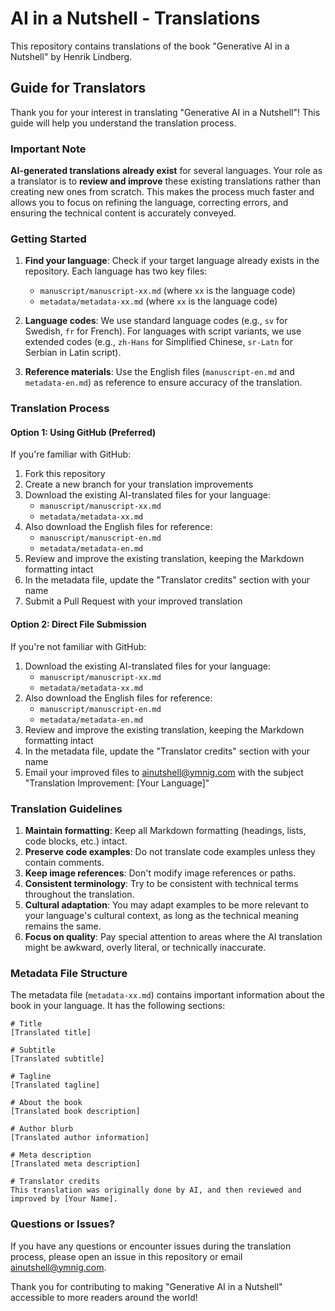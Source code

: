 # AI in a Nutshell - Translations

This repository contains translations of the book "Generative AI in a Nutshell" by Henrik Lindberg.

## Guide for Translators

Thank you for your interest in translating "Generative AI in a Nutshell"! This guide will help you understand the translation process.

### Important Note

**AI-generated translations already exist** for several languages. Your role as a translator is to **review and improve** these existing translations rather than creating new ones from scratch. This makes the process much faster and allows you to focus on refining the language, correcting errors, and ensuring the technical content is accurately conveyed.

### Getting Started

1. **Find your language**: Check if your target language already exists in the repository. Each language has two key files:

   - `manuscript/manuscript-xx.md` (where `xx` is the language code)
   - `metadata/metadata-xx.md` (where `xx` is the language code)

2. **Language codes**: We use standard language codes (e.g., `sv` for Swedish, `fr` for French). For languages with script variants, we use extended codes (e.g., `zh-Hans` for Simplified Chinese, `sr-Latn` for Serbian in Latin script).

3. **Reference materials**: Use the English files (`manuscript-en.md` and `metadata-en.md`) as reference to ensure accuracy of the translation.

### Translation Process

#### Option 1: Using GitHub (Preferred)

If you're familiar with GitHub:

1. Fork this repository
2. Create a new branch for your translation improvements
3. Download the existing AI-translated files for your language:
   - `manuscript/manuscript-xx.md`
   - `metadata/metadata-xx.md`
4. Also download the English files for reference:
   - `manuscript/manuscript-en.md`
   - `metadata/metadata-en.md`
5. Review and improve the existing translation, keeping the Markdown formatting intact
6. In the metadata file, update the "Translator credits" section with your name
7. Submit a Pull Request with your improved translation

#### Option 2: Direct File Submission

If you're not familiar with GitHub:

1. Download the existing AI-translated files for your language:
   - `manuscript/manuscript-xx.md`
   - `metadata/metadata-xx.md`
2. Also download the English files for reference:
   - `manuscript/manuscript-en.md`
   - `metadata/metadata-en.md`
3. Review and improve the existing translation, keeping the Markdown formatting intact
4. In the metadata file, update the "Translator credits" section with your name
5. Email your improved files to ainutshell@ymnig.com with the subject "Translation Improvement: [Your Language]"

### Translation Guidelines

1. **Maintain formatting**: Keep all Markdown formatting (headings, lists, code blocks, etc.) intact.
2. **Preserve code examples**: Do not translate code examples unless they contain comments.
3. **Keep image references**: Don't modify image references or paths.
4. **Consistent terminology**: Try to be consistent with technical terms throughout the translation.
5. **Cultural adaptation**: You may adapt examples to be more relevant to your language's cultural context, as long as the technical meaning remains the same.
6. **Focus on quality**: Pay special attention to areas where the AI translation might be awkward, overly literal, or technically inaccurate.

### Metadata File Structure

The metadata file (`metadata-xx.md`) contains important information about the book in your language. It has the following sections:

```
# Title
[Translated title]

# Subtitle
[Translated subtitle]

# Tagline
[Translated tagline]

# About the book
[Translated book description]

# Author blurb
[Translated author information]

# Meta description
[Translated meta description]

# Translator credits
This translation was originally done by AI, and then reviewed and improved by [Your Name].
```

### Questions or Issues?

If you have any questions or encounter issues during the translation process, please open an issue in this repository or email ainutshell@ymnig.com.

Thank you for contributing to making "Generative AI in a Nutshell" accessible to more readers around the world!

